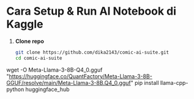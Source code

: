 # Cara Setup & Run AI Notebook di Kaggle

1. **Clone repo**
   ```bash
   git clone https://github.com/dika2143/comic-ai-suite.git
   cd comic-ai-suite
wget -O Meta-Llama-3-8B-Q4_0.gguf \
  "https://huggingface.co/QuantFactory/Meta-Llama-3-8B-GGUF/resolve/main/Meta-Llama-3-8B.Q4_0.gguf"
pip install llama-cpp-python huggingface_hub

